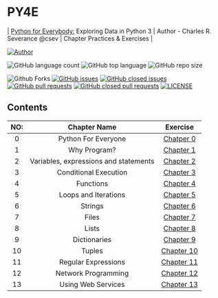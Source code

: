 # PY4E
| [Python for Everybody:](https://py4e.com/) Exploring Data in Python 3 | Author - Charles R. Severance @csev | Chapter Practices & Exercises |

[![Author](https://img.shields.io/badge/Author-AdventureAdept-blue)](https://www.github.com/AdventureAdept)

![GitHub language count](https://img.shields.io/github/languages/count/AdventureAdept0/PY4E)
![GitHub top language](https://img.shields.io/github/languages/top/AdventureAdept0/PY4E)
![GitHub repo size](https://img.shields.io/github/repo-size/AdventureAdept0/PY4E)

![Github Forks](https://img.shields.io/github/forks/AdventureAdept0/PY4E?color=lime)
[![GitHub issues](https://img.shields.io/github/issues/AdventureAdept0/PY4E?color=lime)](https://github.com/AdventureAdept0/PY4E/issues)
[![GitHub closed issues](https://img.shields.io/github/issues-closed/AdventureAdept0/PY4E?color=lime)](https://github.com/AdventureAdept0/PY4E/issues?q=is%3Aissue+is%3Aclosed)
[![GitHub pull requests](https://img.shields.io/github/issues-pr/AdventureAdept0/PY4E?color=lime)](https://github.com/AdventureAdept0/PY4E/pulls)
[![GitHub closed pull requests](https://img.shields.io/github/issues-pr/AdventureAdept0/PY4E?color=lime)](https://github.com/AdventureAdept0/PY4E/pulls?q=is%3Apr+is%3Aclosed)
[![LICENSE](https://img.shields.io/github/license/AdventureAdept0/PY4E?color=lime)](https://github.com/AdventureAdept0/PY4E/blob/main/LICENSE)

## Contents
|NO:|Chapter Name|Exercise|
|:----:|:----------:|:--------------:|
|0| Python For Everyone|[Chatper 0](https://github.com/AdventureAdept/PY4E/blob/main/py4e.py)|
|1| Why Program?|[Chapter 1](https://github.com/AdventureAdept/PY4E/tree/main/Chapter%201)||
|2| Variables, expressions and statements|[Chapter 2](https://github.com/AdventureAdept/PY4E/tree/main/Chapter%202)||
|3| Conditional Execution|[Chapter 3](https://github.com/AdventureAdept/PY4E/tree/main/Chapter%203)||
|4| Functions|[Chapter 4](https://github.com/AdventureAdept/PY4E/tree/main/Chapter%204)||
|5| Loops and Iterations|[Chapter 5](https://github.com/AdventureAdept/PY4E/tree/main/Chapter%205)||
|6| Strings|[Chapter 6](https://github.com/AdventureAdept/PY4E/tree/main/Chapter%206)||
|7| Files|[Chapter 7](https://github.com/AdventureAdept/PY4E/tree/main/Chapter%207)||
|8| Lists|[Chapter 8](https://github.com/AdventureAdept/PY4E/tree/main/Chapter%208)||
|9| Dictionaries|[Chapter 9](https://github.com/AdventureAdept/PY4E/tree/main/Chapter%209)||
|10| Tuples|[Chapter 10](https://github.com/AdventureAdept/PY4E/tree/main/Chapter%2010)||
|11| Regular Expressions|[Chapter 11](https://github.com/AdventureAdept/PY4E/tree/main/Chapter%2011)||
|12| Network Programming|[Chapter 12](https://github.com/AdventureAdept0/PY4E/tree/main/Chapter%2012)||
|13| Using Web Services|[Chapter 13](https://github.com/AdventureAdept0/PY4E/tree/main/Chapter%2013)||
